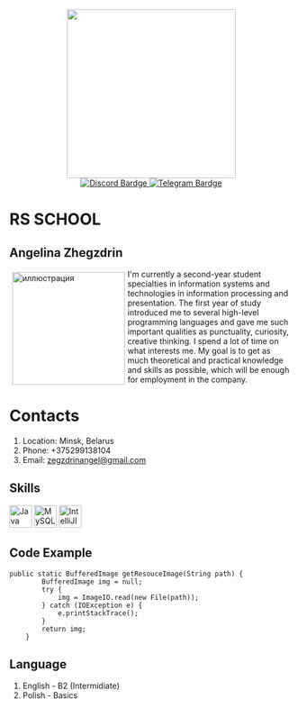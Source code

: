 <div id="header" align="center">
  <img src="https://media.giphy.com/media/qgQUggAC3Pfv687qPC/giphy.gif" width="300"/>
</div>

<div id="badges" align="center">
  <a href="https://discordapp.com/users/884839205790953563/">
    <img src="https://img.shields.io/badge/Discord-blue?style=for-the-badge&logo=Discord&logoColor=white" alt="Discord Bardge">
  </a>
  <a href="https://web.telegram.org/z/#-1581374926">
    <img src="https://img.shields.io/badge/Telegram-blue?style=for-the-badge&logo=Telegram&logoColor=white" alt="Telegram Bardge">
  </a>
</div>

# RS SCHOOL
## Angelina Zhegzdrin
<p><img src="https://user-images.githubusercontent.com/119946205/207169086-355e0b3c-2349-483c-8505-e7e5700dbc3d.jpg" width="200" heigth="200" alt="иллюстрация" align="left" vspace="5" hspace="5">
I'm currently a second-year student specialties in information systems and technologies in information processing and presentation. 
The first year of study introduced me to several high-level programming languages and gave me such important qualities as punctuality, curiosity, creative thinking. 
I spend a lot of time on what interests me. My goal is to get as much theoretical and practical knowledge and skills as possible, which will be enough for employment in the company.
</p>
  
# Contacts
1. Location: Minsk, Belarus
2. Phone: +375299138104
3. Email: zegzdrinangel@gmail.com

## Skills
<div>
  <img src="https://user-images.githubusercontent.com/119946205/207313955-4f334bde-62a9-48b1-95a4-3f57bc763d3e.png" title="Java" alt="Java" width="40" height="40">
  <img src="https://user-images.githubusercontent.com/119946205/207314578-8905dabc-f8f8-4fd3-8a0c-43f329d4c382.png" title="MySQL"  alt="MySQL" width="40" height="40"> 
  <img src="https://user-images.githubusercontent.com/119946205/207309630-5ddce601-90fc-4181-bad2-6639579bd8f2.png" alt="IntelliJIDEA" width="40" height="40">
</div>

## Code Example
<pre>
<code>public static BufferedImage getResouceImage(String path) {
        BufferedImage img = null;
        try {
            img = ImageIO.read(new File(path));
        } catch (IOException e) {
            e.printStackTrace();
        }
        return img;
    }</code>
</pre>

## Language
1. English - B2 (Intermidiate)
2. Polish - Basics
